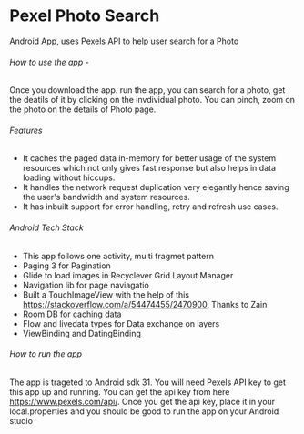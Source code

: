 # Pexel Photo Search

Android App, uses Pexels API to help user search for a Photo

###### How to use the app - 

Once you download the app. run the app, you can search for a photo, get the deatils of it by clicking on the invdividual photo. You can pinch, zoom on the photo on the details of Photo page.


###### Features

- It caches the paged data in-memory for better usage of the system resources which not only gives fast response but also helps in data loading without hiccups.
- It handles the network request duplication very elegantly hence saving the user's bandwidth and system resources.
- It has inbuilt support for error handling, retry and refresh use cases.

###### Android Tech Stack

- This app follows  one activity, multi fragmet pattern
- Paging 3 for Pagination
- Glide to load images in Recyclever Grid Layout Manager
- Navigation lib for page naviagatio
- Built a TouchImageView with the help of this https://stackoverflow.com/a/54474455/2470900, Thanks to Zain
- Room DB for caching data
- Flow and livedata types  for Data exchange on layers 
- ViewBinding and DatingBinding


###### How to run the app

The app is trageted to Android sdk 31. You will need Pexels API key to get this app up and running. You can get the api key from here https://www.pexels.com/api/. Once you get the api key, place it in your local.properties and you should be good to run the app on your Android studio
